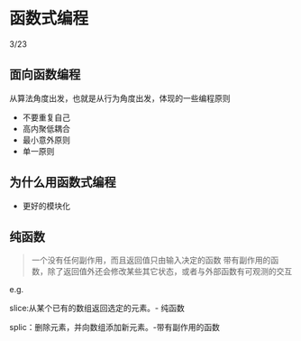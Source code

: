 # 函数式编程

3/23

## 面向函数编程
从算法角度出发，也就是从行为角度出发，体现的一些编程原则
- 不要重复自己
- 高内聚低耦合
- 最小意外原则
- 单一原则

## 为什么用函数式编程
- 更好的模块化

## 纯函数
> 一个没有任何副作用，而且返回值只由输入决定的函数
> 带有副作用的函数，除了返回值外还会修改某些其它状态，或者与外部函数有可观测的交互

e.g.

slice:从某个已有的数组返回选定的元素。- 纯函数

splic：删除元素，并向数组添加新元素。-带有副作用的函数
